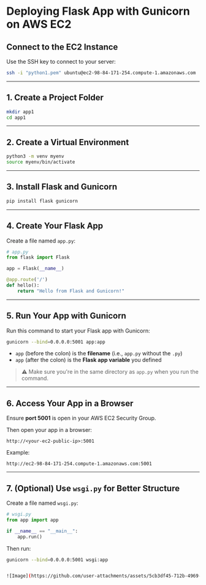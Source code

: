 
# Deploying Flask App with Gunicorn on AWS EC2

## Connect to the EC2 Instance

Use the SSH key to connect to your server:

```bash
ssh -i "python1.pem" ubuntu@ec2-98-84-171-254.compute-1.amazonaws.com
```

---

## 1. Create a Project Folder 

```bash
mkdir app1
cd app1
```

---

## 2. Create a Virtual Environment

```bash
python3 -m venv myenv
source myenv/bin/activate
```

---

## 3. Install Flask and Gunicorn

```bash
pip install flask gunicorn
```

---

## 4. Create Your Flask App

Create a file named `app.py`:

```python
# app.py
from flask import Flask

app = Flask(__name__)

@app.route('/')
def hello():
    return "Hello from Flask and Gunicorn!"
```

---

## 5. Run Your App with Gunicorn

Run this command to start your Flask app with Gunicorn:

```bash
gunicorn --bind=0.0.0.0:5001 app:app
```

- `app` (before the colon) is the **filename** (i.e., `app.py` without the `.py`)
- `app` (after the colon) is the **Flask app variable** you defined

> ⚠️ Make sure you're in the same directory as `app.py` when you run the command.

---

## 6. Access Your App in a Browser

Ensure **port 5001** is open in your AWS EC2 Security Group.

Then open your app in a browser:

```
http://<your-ec2-public-ip>:5001
```

Example:

```
http://ec2-98-84-171-254.compute-1.amazonaws.com:5001
```

---

## 7. (Optional) Use `wsgi.py` for Better Structure

Create a file named `wsgi.py`:

```python
# wsgi.py
from app import app

if __name__ == "__main__":
    app.run()
```

Then run:

```bash
gunicorn --bind=0.0.0.0:5001 wsgi:app


![Image](https://github.com/user-attachments/assets/5cb3df45-712b-4969-ac87-7e7b743e2f21)
